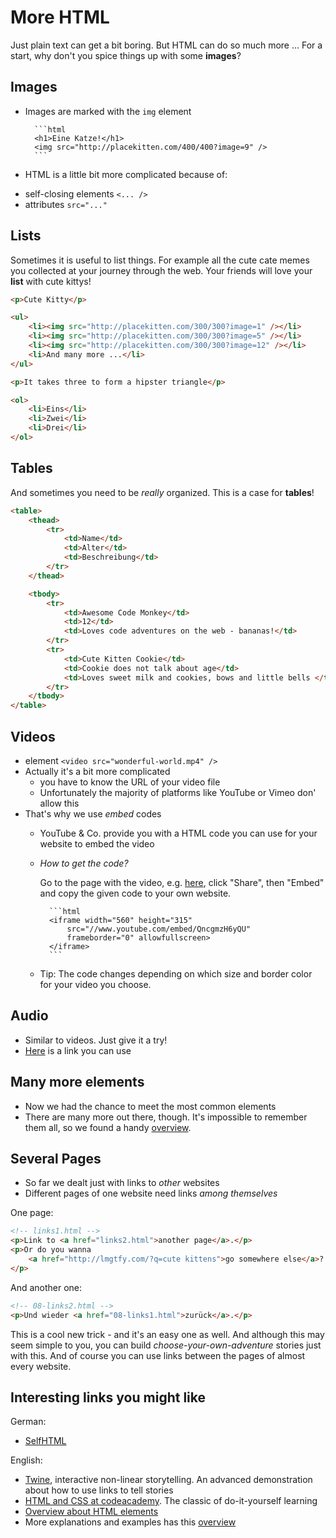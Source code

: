 # More HTML

Just plain text can get a bit boring. But HTML can do so much more ...
For a start, why don't you spice things up with some __images__?

## Images

* Images are marked with the `img` element

        ```html
        <h1>Eine Katze!</h1>
        <img src="http://placekitten.com/400/400?image=9" />
        ```

*  HTML is a little bit more complicated because of:
  - self-closing elements  `<... />`
  - attributes `src="..."`

## Lists

Sometimes it is useful to list things. For example all the cute cate memes you collected at your journey through the web.
Your friends will love your __list__ with cute kittys!

```html
<p>Cute Kitty</p>

<ul>
    <li><img src="http://placekitten.com/300/300?image=1" /></li>
    <li><img src="http://placekitten.com/300/300?image=5" /></li>
    <li><img src="http://placekitten.com/300/300?image=12" /></li>
    <li>And many more ...</li>
</ul>

<p>It takes three to form a hipster triangle</p>

<ol>
    <li>Eins</li>
    <li>Zwei</li>
    <li>Drei</li>
</ol>
```

## Tables

And sometimes you need to be *really* organized. This is a case for __tables__!

```html
<table>
    <thead>
        <tr>
            <td>Name</td>
            <td>Alter</td>
            <td>Beschreibung</td>
        </tr>
    </thead>

    <tbody>
        <tr>
            <td>Awesome Code Monkey</td>
            <td>12</td>
            <td>Loves code adventures on the web - bananas!</td>
        </tr>
        <tr>
            <td>Cute Kitten Cookie</td>
            <td>Cookie does not talk about age</td>
            <td>Loves sweet milk and cookies, bows and little bells </td>
        </tr>
    </tbody>
</table>
```

## Videos

* element `<video src="wonderful-world.mp4" />`
* Actually it's a bit more complicated
    - you have to know the URL of your video file
    - Unfortunately the majority of platforms like YouTube or Vimeo don' allow this
* That's why we use *embed* codes
    - YouTube & Co. provide you with a HTML code you can use for your website to embed the video
    - *How to get the code?*
    
        Go to the page with the video, e.g. [here](https://www.youtube.com/watch?v=QncgmzH6yQU), click "Share", then "Embed" and copy the given code to your own website.
  
            ```html
            <iframe width="560" height="315"
                src="//www.youtube.com/embed/QncgmzH6yQU"
                frameborder="0" allowfullscreen>
            </iframe>
            ```
  
    - Tip: The code changes depending on which size and border color for your video you choose.

## Audio

* Similar to videos. Just give it a try!
* [Here](https://soundcloud.com/mio_myo/sternwarte-observatory-ep-01) is a link you can use

## Many more elements

* Now we had the chance to meet the most common elements
* There are many more out there, though. It's impossible to remember them all, so we found a handy [overview](http://www.w3.org/TR/html-markup/elements.html).
 
## Several Pages

* So far we dealt just with links to *other* websites
* Different pages of one website need links *among themselves*

One page:

```html
<!-- links1.html -->
<p>Link to <a href="links2.html">another page</a>.</p>
<p>Or do you wanna
    <a href="http://lmgtfy.com/?q=cute kittens">go somewhere else</a>?
</p>
```

And another one:

```html
<!-- 08-links2.html -->
<p>Und wieder <a href="08-links1.html">zurück</a>.</p>
```

This is a cool new trick - and it's an easy one as well. And although this may seem simple to you, you can build *choose-your-own-adventure* stories just with this. And of course you can use links between the pages of almost every website.
    
## Interesting links you might like

German:

* [SelfHTML](http://wiki.selfhtml.org/wiki/Startseite)

English:

* [Twine](http://twinery.org/), interactive non-linear storytelling. An advanced demonstration about how to use links to tell stories
* [HTML and CSS at codeacademy](http://www.codecademy.com/tracks/web). The classic of do-it-yourself learning
* [Overview about HTML elements](http://www.w3.org/TR/html-markup/elements.html)
*  More explanations and examples has this [overview](https://developer.mozilla.org/en/docs/Web/HTML/Element)

